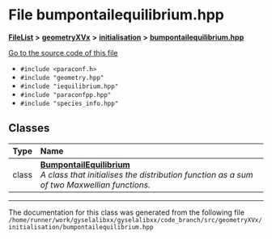 

# File bumpontailequilibrium.hpp



[**FileList**](files.md) **>** [**geometryXVx**](dir_e51b496b46dd687775e46e0826614574.md) **>** [**initialisation**](dir_cdb336346544d0d5f695f9cdfe73a70e.md) **>** [**bumpontailequilibrium.hpp**](bumpontailequilibrium_8hpp.md)

[Go to the source code of this file](bumpontailequilibrium_8hpp_source.md)



* `#include <paraconf.h>`
* `#include "geometry.hpp"`
* `#include "iequilibrium.hpp"`
* `#include "paraconfpp.hpp"`
* `#include "species_info.hpp"`















## Classes

| Type | Name |
| ---: | :--- |
| class | [**BumpontailEquilibrium**](classBumpontailEquilibrium.md) <br>_A class that initialises the distribution function as a sum of two Maxwellian functions._  |



















































------------------------------
The documentation for this class was generated from the following file `/home/runner/work/gyselalibxx/gyselalibxx/code_branch/src/geometryXVx/initialisation/bumpontailequilibrium.hpp`

